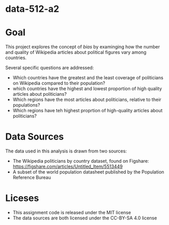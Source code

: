 # data-512-a2

# Goal
This project explores the concept of *bias* by examinging how the number and quality of Wikipedia articles about political figures vary among countries.

Several specific questions are addressed:
- Which countries have the greatest and the least coverage of politicians on Wikipedia compared to their population?
- which countries have the highest and lowest proportion of high quality articles about politicians?
- Which regions have the most articles about politicians, relative to their populations?
- Which regions have teh highest proprtion of high-quality articles about politicians?

# Data Sources
The data used in this analysis is drawn from two sources:

- The Wikipedia politicians by country dataset, found on Figshare: https://figshare.com/articles/Untitled_Item/5513449
- A subset of the world population datasheet published by the Population Reference Bureau

# Liceses

- This assignment code is released under the MIT license
- The data sources are both licensed under the CC-BY-SA 4.0 license
